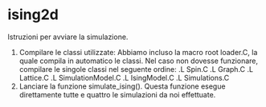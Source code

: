 # ising2d

Istruzioni per avviare la simulazione.

1) Compilare le classi utilizzate:
   Abbiamo incluso la macro root loader.C, la quale compila in automatico le classi.
   Nel caso non dovesse funzionare, compilare le singole classi nel seguente ordine:
   .L Spin.C
   .L Graph.C
   .L Lattice.C
   .L SimulationModel.C
   .L IsingModel.C
   .L Simulations.C
2) Lanciare la funzione simulate_ising().
   Questa funzione esegue direttamente tutte e quattro le simulazioni da noi effettuate.
   
